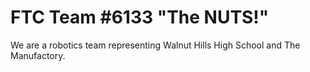 # FTC Team #6133 "The NUTS!"

We are a robotics team representing Walnut Hills High School and The Manufactory. 
